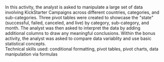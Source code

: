 In this activity, the analyst is asked to manipulate a large set of data involving KickStarter Campaigns across different countries, categories, and sub-categories. Three pivot tables were created to showcase the "state" (successful, failed, canceled, and live) by category, sub-category, and month. The analyst was then asked to interpret the data by adding additional columns to draw any meaningful conclusions. Within the bonus activity, the analyst was asked to compare data variablity and use basic statistical concepts.  
Technical skills used: conditional formatting, pivot tables, pivot charts, data manipulation via formulas
